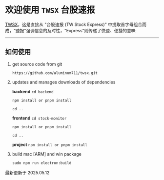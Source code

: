 # 欢迎使用 `TWSX` 台股速报

[TWSX]([https://markdown.lovejade.cn/?ref=markdown.lovejade.cn](https://github.com/aluminum711/twsx/tree/widget))，这是直接从 "台股速报 (TW Stock Express)" 中提取首字母组合而成，“速报”强调信息的及时性，“Express”则传递了快速、便捷的意味

---

## 如何使用

1. get source code from git
 
   `https://github.com/aluminum711/twsx.git`
   
2. updates and manages downloads of dependencies
 
   **backend**
   `cd backend`
   
   `npm install or pnpm install`
   
   `cd ..`
   
   **frontend**
   `cd stock-monitor`
   
   `npm install or pnpm install`
   
   `cd ..`
   
   **project**
   `npm install or pnpm install`
   
3. build mac [ARM] and win package
 
   `sudo npm run electron:build`

最新更新于 2025.05.12
